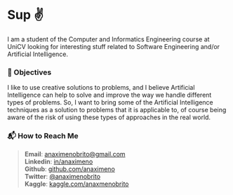 # Sup :v:

I am a student of the Computer and Informatics Engineering course at UniCV looking for interesting stuff related to Software Engineering and/or Artificial Intelligence.


### :star2: Objectives

I like to use creative solutions to problems, and I believe Artificial Intelligence can help to solve and improve the way we handle different types of problems. So, I want to bring some of the Artificial Intelligence techniques as a solution to problems that it is applicable to, of course being aware of the risk of using these types of approaches in the real world.

<!--
### :eye_speech_bubble: Visions

I envision a future where we would have intelligent systems to automate some of the boring stuff we have to deal with daily and have more time to spend with things we really matter.
-->
### :mailbox_with_mail: How to Reach Me

> **Email**: [anaximenobrito@gmail.com](mailto:anaximenobrito@gmail.com)  
> **Linkedin**: [in/anaximeno](https://www.linkedin.com/in/anaximeno/)  
> **Github**: [github.com/anaximeno](https://github.com/anaximeno)  
> **Twitter**: [@anaximenobrito](https://twitter.com/anaximenobrito)  
> **Kaggle**: [kaggle.com/anaxmenobrito](https://www.kaggle.com/anaxmenobrito)
